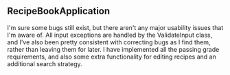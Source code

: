 ## RecipeBookApplication

I'm sure some bugs still exist, but there aren't any major usability issues that I'm aware of. All input exceptions are handled by the ValidateInput class, and I've also been pretty consistent with correcting bugs as I find them, rather than leaving them for later. I have implemented all the passing grade requirements, and also some extra functionality for editing recipes and an additional search strategy.
